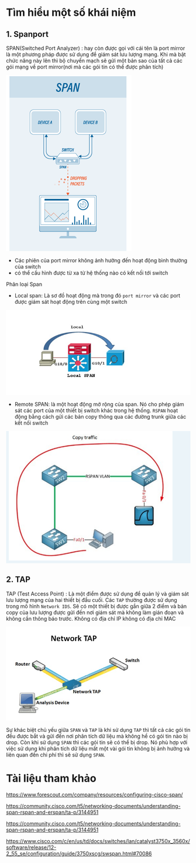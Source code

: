 # Tìm hiểu một số khái niệm 
## 1. Spanport
SPAN(Switched Port Analyzer) : hay còn được gọi với cái tên là port mirror là một phương pháp được sử dụng để giám sát lưu lượng mạng. Khi mà bật chức năng này lên thì bộ chuyển mạch sẽ gửi một bản sao của tất cả các gói mạng về port mirror(nơi mà các gói tin có thể được phân tích)

![](../images/screen_4.png)

- Các phiên của port mirror không ảnh hưởng đến hoạt động bình thường của switch 
- có thể cấu hình được từ xa từ hệ thống nào có kết nối tới switch 

Phân loại Span 
- Local span: Là sơ đồ hoạt động mà trong đó `port mirror` và các port được giám sát hoạt động trên cùng một switch 

![](../images/screen_1.png)

- Remote SPAN: là một hoạt động mở rộng của span. Nó cho phép giám sát các port của một thiết bị switch khác trong hệ thống. `RSPAN` hoạt động bằng cách gửi các bản copy thông qua các đường trunk giữa các kết nối switch 

![](../images/screen_2.png)

## 2. TAP 
TAP (Test Access Point) : Là một điểm được sử dụng để quản lý và giám sát lưu lượng mạng của hai thiết bị đầu cuối. Các `TAP` thường được sử dụng trong mô hình `Network IDS`. Sẽ có một thiết bị được gắn giữa 2 điểm và bản copy của lưu lượng được gửi đến nơi giám sát mà không làm gián đoạn và không cần thông báo trước. Không có địa chỉ IP không có địa chỉ MAC 

![](../images/screen_3.png)

Sự khác biệt chủ yếu giữa `SPAN` và `TAP` là khi sử dụng `TAP` thì tất cả các gói tin đều được bắt và gửi đến nơi phân tích dữ liệu mà không hề có gói tin nào bị drop. Còn khi sử dụng `SPAN` thì các gói tin sẽ có thể bị drop. Nó phù hợp với việc sử dụng khi phân tích dữ liệu mất một vài gói tin không bị ảnh hưởng và liên quan đến chi phí thì sẽ sử dụng `SPAN`. 

# Tài liệu tham khảo 

https://www.forescout.com/company/resources/configuring-cisco-span/

https://community.cisco.com/t5/networking-documents/understanding-span-rspan-and-erspan/ta-p/3144951

https://community.cisco.com/t5/networking-documents/understanding-span-rspan-and-erspan/ta-p/3144951

https://www.cisco.com/c/en/us/td/docs/switches/lan/catalyst3750x_3560x/software/release/12-2_55_se/configuration/guide/3750xscg/swspan.html#70086
